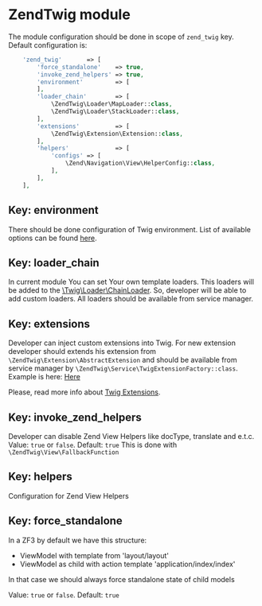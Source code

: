 # ZendTwig module

The module configuration should be done in scope of ``` zend_twig ``` key. Default configuration is:
```php
    'zend_twig'       => [
        'force_standalone'    => true,
        'invoke_zend_helpers' => true,
        'environment'         => [
        ],
        'loader_chain'        => [
            \ZendTwig\Loader\MapLoader::class,
            \ZendTwig\Loader\StackLoader::class,
        ],
        'extensions'          => [
            \ZendTwig\Extension\Extension::class,
        ],
        'helpers'             => [
            'configs' => [
                \Zend\Navigation\View\HelperConfig::class,
            ],
        ],
    ],
```

## Key: environment
There should be done configuration of Twig environment. List of available options can be found [here](http://twig.sensiolabs.org/doc/api.html#environment-options).


## Key: loader_chain
In current module You can set Your own template loaders. 
This loaders will be added to the [\Twig\Loader\ChainLoader](http://twig.sensiolabs.org/doc/api.html#twig-loader-chain). So, developer will be able to add custom loaders.
All loaders should be available from service manager.

## Key: extensions
Developer can inject custom extensions into Twig. For new extension developer should extends his extension from ``` \ZendTwig\Extension\AbstractExtension ```
and should be available from service manager by ``` \ZendTwig\Service\TwigExtensionFactory::class ```. Example is here: [Here](https://github.com/OxCom/zf3-twig/tree/master/docs/Extensions.md)

Please, read more info about [Twig Extensions](http://twig.sensiolabs.org/doc/advanced.html#creating-an-extension).

## Key: invoke_zend_helpers
Developer can disable Zend View Helpers like docType, translate and e.t.c. Value: ``` true ``` or ``` false ```. Default: ``` true ```
This is done with ``` \ZendTwig\View\FallbackFunction ```

## Key: helpers
Configuration for Zend View Helpers

## Key: force_standalone
In a ZF3 by default we have this structure:
- ViewModel with template from 'layout/layout'
- ViewModel as child with action template 'application/index/index'

In that case we should always force standalone state of child models

Value: ``` true ``` or ``` false ```. Default: ``` true ```
